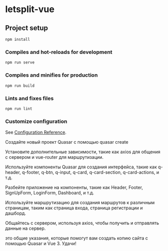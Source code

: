 # letsplit-vue

## Project setup
```
npm install
```

### Compiles and hot-reloads for development
```
npm run serve
```

### Compiles and minifies for production
```
npm run build
```

### Lints and fixes files
```
npm run lint
```

### Customize configuration
See [Configuration Reference](https://cli.vuejs.org/config/).

Создайте новый проект Quasar с помощью quasar create <project-name>

Установите дополнительные зависимости, такие как axios для общения с сервером и vue-router для маршрутизации.

Используйте компоненты Quasar для создания интерфейса, такие как q-header, q-footer, q-btn, q-input, q-card, q-card-section, q-card-actions, и т.д.

Разбейте приложение на компоненты, такие как Header, Footer, SignUpForm, LoginForm, Dashboard, и т.д.

Используйте маршрутизацию для создания маршрутов к различным страницам, таким как страница входа, страница регистрации и дашборд.

Общайтесь с сервером, используя axios, чтобы получить и отправлять данные на сервер.

это общие указания, которые помогут вам создать копию сайта с помощью Quasar и Vue 3. Удачи!